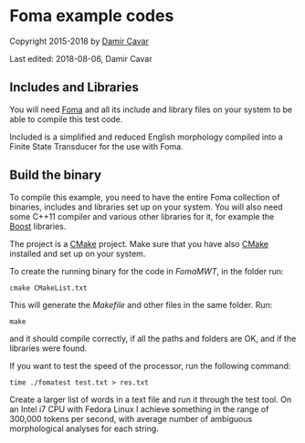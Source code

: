 # Foma example codes

Copyright 2015-2018 by [Damir Cavar](http://damir.cavar.me/)

Last edited: 2018-08-06, Damir Cavar


## Includes and Libraries

You will need [Foma](https://fomafst.github.io) and all its include and library files on your system to be able to compile this test code.

Included is a simplified and reduced English morphology compiled into a Finite State Transducer for the use with Foma.


## Build the binary

To compile this example, you need to have the entire Foma collection of binaries, includes and libraries set up on your system. You will also need some C++11 compiler and various other libraries for it, for example the [Boost](https://www.boost.org) libraries.

The project is a [CMake](https://cmake.org) project. Make sure that you have also [CMake](https://cmake.org) installed and set up on your system.

To create the running binary for the code in *FomaMWT*, in the folder run:

	cmake CMakeList.txt

This will generate the *Makefile* and other files in the same folder. Run:

	make

and it should compile correctly, if all the paths and folders are OK, and if the libraries were found.


If you want to test the speed of the processor, run the following command:

	time ./fomatest test.txt > res.txt

Create a larger list of words in a text file and run it through the test tool. On an Intel i7 CPU with Fedora Linux I achieve something in the range of 300,000 tokens per second, with average number of ambiguous morphological analyses for each string.
